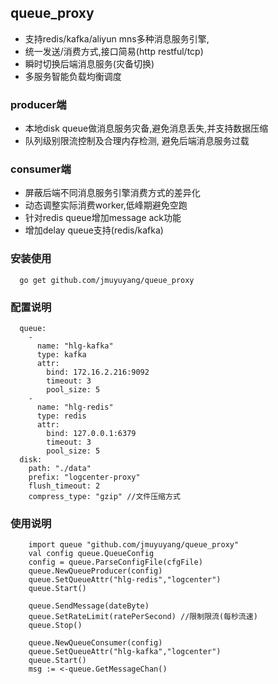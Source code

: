 ## queue_proxy

- 支持redis/kafka/aliyun mns多种消息服务引擎,
- 统一发送/消费方式,接口简易(http restful/tcp)
- 瞬时切换后端消息服务(灾备切换)
- 多服务智能负载均衡调度

### producer端
- 本地disk queue做消息服务灾备,避免消息丢失,并支持数据压缩
- 队列级别限流控制及合理内存检测, 避免后端消息服务过载

### consumer端
- 屏蔽后端不同消息服务引擎消费方式的差异化
- 动态调整实际消费worker,低峰期避免空跑
- 针对redis queue增加message ack功能
- 增加delay queue支持(redis/kafka)

### 安装使用
```
  go get github.com/jmuyuyang/queue_proxy
```

### 配置说明
```
  queue:
    - 
	  name: "hlg-kafka"
	  type: kafka
	  attr:
	    bind: 172.16.2.216:9092
		timeout: 3
		pool_size: 5
	-
	  name: "hlg-redis"
	  type: redis
	  attr:
	    bind: 127.0.0.1:6379
		timeout: 3
	    pool_size: 5
  disk:
    path: "./data"
    prefix: "logcenter-proxy"
    flush_timeout: 2
    compress_type: "gzip" //文件压缩方式
```

### 使用说明
```
    import queue "github.com/jmuyuyang/queue_proxy"
    val config queue.QueueConfig
    config = queue.ParseConfigFile(cfgFile)
    queue.NewQueueProducer(config)
	queue.SetQueueAttr("hlg-redis","logcenter")
    queue.Start()

    queue.SendMessage(dateByte)
    queue.SetRateLimit(ratePerSecond) //限制限流(每秒流速)
    queue.Stop()
	
    queue.NewQueueConsumer(config)
    queue.SetQueueAttr("hlg-kafka","logcenter")
    queue.Start()
    msg := <-queue.GetMessageChan()
```
